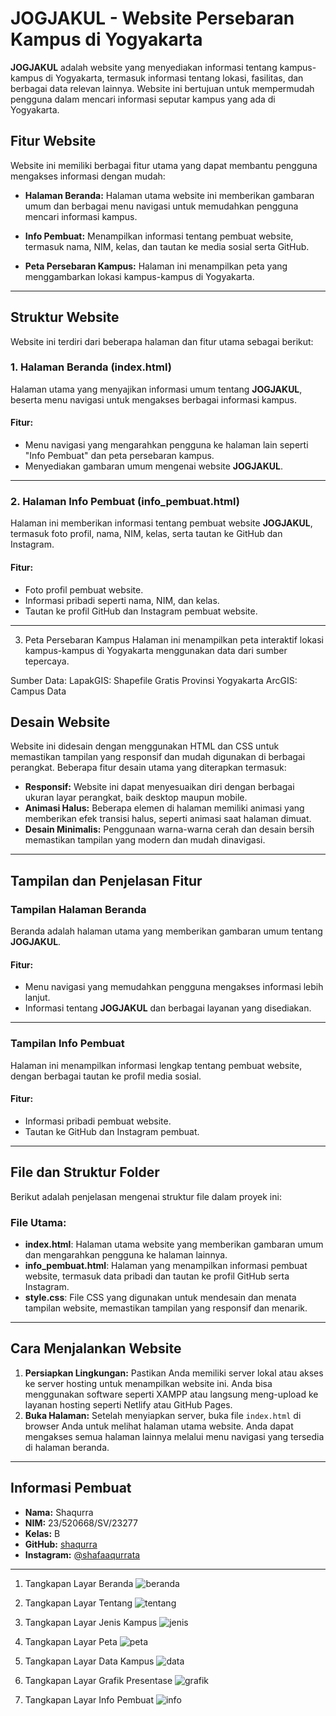 # **JOGJAKUL - Website Persebaran Kampus di Yogyakarta**

**JOGJAKUL** adalah website yang menyediakan informasi tentang kampus-kampus di Yogyakarta, termasuk informasi tentang lokasi, fasilitas, dan berbagai data relevan lainnya. Website ini bertujuan untuk mempermudah pengguna dalam mencari informasi seputar kampus yang ada di Yogyakarta.

## **Fitur Website**
Website ini memiliki berbagai fitur utama yang dapat membantu pengguna mengakses informasi dengan mudah:

- **Halaman Beranda:** Halaman utama website ini memberikan gambaran umum dan berbagai menu navigasi untuk memudahkan pengguna mencari informasi kampus.
- **Info Pembuat:** Menampilkan informasi tentang pembuat website, termasuk nama, NIM, kelas, dan tautan ke media sosial serta GitHub.

- **Peta Persebaran Kampus:** Halaman ini menampilkan peta yang menggambarkan lokasi kampus-kampus di Yogyakarta.

---

## **Struktur Website**
Website ini terdiri dari beberapa halaman dan fitur utama sebagai berikut:

### **1. Halaman Beranda (index.html)**
Halaman utama yang menyajikan informasi umum tentang **JOGJAKUL**, beserta menu navigasi untuk mengakses berbagai informasi kampus.

#### **Fitur:**
- Menu navigasi yang mengarahkan pengguna ke halaman lain seperti "Info Pembuat" dan peta persebaran kampus.
- Menyediakan gambaran umum mengenai website **JOGJAKUL**.

---

### **2. Halaman Info Pembuat (info_pembuat.html)**
Halaman ini memberikan informasi tentang pembuat website **JOGJAKUL**, termasuk foto profil, nama, NIM, kelas, serta tautan ke GitHub dan Instagram.

#### **Fitur:**
- Foto profil pembuat website.
- Informasi pribadi seperti nama, NIM, dan kelas.
- Tautan ke profil GitHub dan Instagram pembuat website.

---

3. Peta Persebaran Kampus
Halaman ini menampilkan peta interaktif lokasi kampus-kampus di Yogyakarta menggunakan data dari sumber tepercaya.

Sumber Data:
LapakGIS: Shapefile Gratis Provinsi Yogyakarta
ArcGIS: Campus Data

## **Desain Website**
Website ini didesain dengan menggunakan HTML dan CSS untuk memastikan tampilan yang responsif dan mudah digunakan di berbagai perangkat. Beberapa fitur desain utama yang diterapkan termasuk:

- **Responsif:** Website ini dapat menyesuaikan diri dengan berbagai ukuran layar perangkat, baik desktop maupun mobile.
- **Animasi Halus:** Beberapa elemen di halaman memiliki animasi yang memberikan efek transisi halus, seperti animasi saat halaman dimuat.
- **Desain Minimalis:** Penggunaan warna-warna cerah dan desain bersih memastikan tampilan yang modern dan mudah dinavigasi.

---

## **Tampilan dan Penjelasan Fitur**

### **Tampilan Halaman Beranda**
Beranda adalah halaman utama yang memberikan gambaran umum tentang **JOGJAKUL**.

#### **Fitur:**
- Menu navigasi yang memudahkan pengguna mengakses informasi lebih lanjut.
- Informasi tentang **JOGJAKUL** dan berbagai layanan yang disediakan.

---

### **Tampilan Info Pembuat**
Halaman ini menampilkan informasi lengkap tentang pembuat website, dengan berbagai tautan ke profil media sosial.

#### **Fitur:**
- Informasi pribadi pembuat website.
- Tautan ke GitHub dan Instagram pembuat.

---

## **File dan Struktur Folder**
Berikut adalah penjelasan mengenai struktur file dalam proyek ini:

### **File Utama:**
- **index.html**: Halaman utama website yang memberikan gambaran umum dan mengarahkan pengguna ke halaman lainnya.
- **info_pembuat.html**: Halaman yang menampilkan informasi pembuat website, termasuk data pribadi dan tautan ke profil GitHub serta Instagram.
- **style.css**: File CSS yang digunakan untuk mendesain dan menata tampilan website, memastikan tampilan yang responsif dan menarik.

---

## **Cara Menjalankan Website**
1. **Persiapkan Lingkungan:** Pastikan Anda memiliki server lokal atau akses ke server hosting untuk menampilkan website ini. Anda bisa menggunakan software seperti XAMPP atau langsung meng-upload ke layanan hosting seperti Netlify atau GitHub Pages.
2. **Buka Halaman:** Setelah menyiapkan server, buka file `index.html` di browser Anda untuk melihat halaman utama website. Anda dapat mengakses semua halaman lainnya melalui menu navigasi yang tersedia di halaman beranda.

---

## **Informasi Pembuat**
- **Nama:** Shaqurra
- **NIM:** 23/520668/SV/23277
- **Kelas:** B
- **GitHub:** [shaqurra](https://github.com/shaqurra)
- **Instagram:** [@shafaaqurrata](https://www.instagram.com/shafaaqurrata)

---
1. Tangkapan Layar Beranda
   ![beranda](https://github.com/user-attachments/assets/fd906f12-55ee-47ba-8124-11033be59fc7)

3. Tangkapan Layar Tentang
   ![tentang](https://github.com/user-attachments/assets/55a8ad8e-e15d-4584-9199-7d9e69bc207e)

5. Tangkapan Layar Jenis Kampus
   ![jenis](https://github.com/user-attachments/assets/aa0dc457-d988-42c7-b76a-817988bd74c8)

7. Tangkapan Layar Peta
   ![peta](https://github.com/user-attachments/assets/148a4b1f-1c4f-4620-949b-d5a768527dc7)

9. Tangkapan Layar Data Kampus
   ![data](https://github.com/user-attachments/assets/bea92256-d51b-4f9a-9b36-a32b7a226261)

10. Tangkapan Layar Grafik Presentase
    ![grafik](https://github.com/user-attachments/assets/3c4e782a-a4d8-4afb-a327-f273cd9143ba)

12. Tangkapan Layar Info Pembuat
    ![info](https://github.com/user-attachments/assets/07a378b5-73d1-4659-b490-ffec3e9b0aa2)
